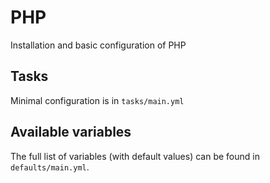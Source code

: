 # PHP

Installation and basic configuration of PHP

## Tasks

Minimal configuration is in `tasks/main.yml`

## Available variables

The full list of variables (with default values) can be found in `defaults/main.yml`.

